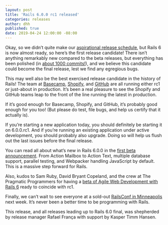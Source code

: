 ```yaml
---
layout: post
title: 'Rails 6.0.0 rc1 released'
categories: releases
author: dhh
published: true
date: 2019-04-24 12:00:00 -08:00
---
```

Okay, so we didn’t quite make our [aspirational release schedule](https://weblog.rubyonrails.org/2018/12/20/timeline-for-the-release-of-Rails-6-0/), but Rails 6 is now almost ready, so here’s the first release candidate! There isn’t anything remarkably new compared to the beta releases, but everything has been polished (in [about 1000 commits!](https://github.com/rails/rails/compare/v6.0.0.beta2...v6.0.0.rc1)), and we believe this candidate could become the final release, lest we find any egregious bugs.

This may well also be the best exercised release candidate in the history of Rails! The team at [Basecamp](https://basecamp.com), [Shopify](https://shopify.com), and [GitHub](https://github.com) are all running either rc1 or just-about in production. It’s been a real pleasure to see the Shopify and GitHub teams leap to the front of the line running the latest in production.

If it’s good enough for Basecamp, Shopify, and GitHub, it’s probably good enough for you too! (But please do test, file bugs, and help us certify that it actually is).

If you’re starting a new application today, you should definitely be starting it on 6.0.0.rc1. And if you’re running an existing application under active development, you should probably also upgrade. Doing so will help us flush out the last issues before the final release.

You can read all about what’s new in Rails 6.0.0 in the [first beta announcement](https://weblog.rubyonrails.org/2019/1/18/Rails-6-0-Action-Mailbox-Action-Text-Multiple-DBs-Parallel-Testing/). From Action Mailbox to Action Text, multiple database support, parallel testing, and Webpacker handling JavaScript by default. This is a massive step forward for Rails.

Also, kudos to Sam Ruby, David Bryant Copeland, and the crew at The Pragmatic Programmers for having a [beta of Agile Web Development with Rails 6](https://pragprog.com/book/rails6/agile-web-development-with-rails-6) ready to coincide with rc1.

Finally, we can’t wait to see everyone at a sold-out [RailsConf in Minneapolis](https://railsconf.com) next week. It’s never been a better time to be programming with Rails.

This release, and all releases leading up to Rails 6.0 final, was shepherded by release manager Rafael França with support by Kasper Timm Hansen.
